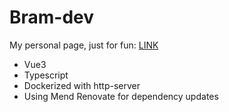 # Bram-dev
My personal page, just for fun: [LINK](https://www.bram-dev.nl)

- Vue3
- Typescript
- Dockerized with http-server
- Using Mend Renovate for dependency updates
